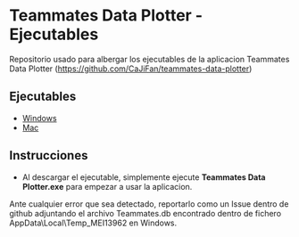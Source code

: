 # Teammates Data Plotter - Ejecutables
Repositorio usado para albergar los ejecutables de la aplicacion Teammates Data Plotter (https://github.com/CaJiFan/teammates-data-plotter)

## Ejecutables
* [Windows](https://github.com/AIToala/teammates-data-plotter-executables/raw/main/Teammates%20Data%20Plotter.exe)
* [Mac]()

## Instrucciones
* Al descargar el ejecutable, simplemente ejecute <b>Teammates Data Plotter.exe</b> para empezar a usar la aplicacion.

Ante cualquier error que sea detectado, reportarlo como un Issue dentro de github adjuntando el archivo Teammates.db encontrado dentro de fichero AppData\Local\Temp\_MEI13962 en Windows.
